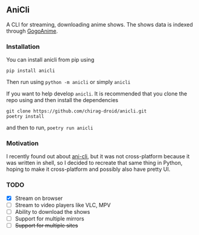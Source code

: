 ## AniCli

A CLI for streaming, downloading anime shows.
The shows data is indexed through [GogoAnime](https://gogoanime.pe).

### Installation
You can install anicli from pip using
```
pip install anicli
```
Then run using `python -m anicli` or simply `anicli`

If you want to help develop `anicli`. It is recommended that you clone the repo using and then install the dependencies
```
git clone https://github.com/chirag-droid/anicli.git
poetry install
```
and then to run, `poetry run anicli`

### Motivation

I recently found out about [ani-cli](https://github.com/pystardust/ani-cli), but it was not cross-platform because it was written in shell, so I decided to recreate that same thing in Python, hoping to make it cross-platform and possibly also have pretty UI.

### TODO
- [x] Stream on browser
- [ ] Stream to video players like VLC, MPV
- [ ] Ability to download the shows
- [ ] Support for multiple mirrors
- [ ] ~~Support for multiple sites~~
